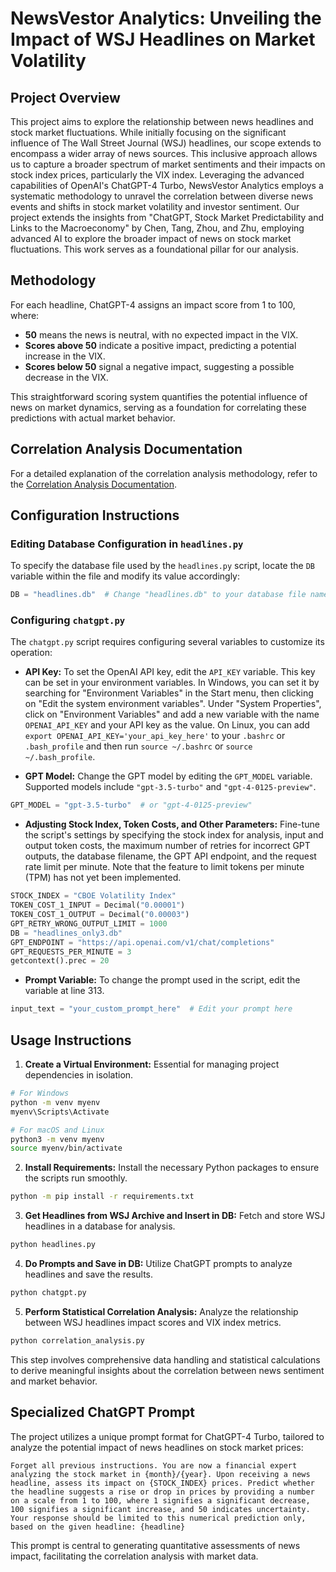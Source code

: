 # NewsVestor Analytics: Unveiling the Impact of WSJ Headlines on Market Volatility

## Project Overview

This project aims to explore the relationship between news headlines and stock market fluctuations. While initially focusing on the significant influence of The Wall Street Journal (WSJ) headlines, our scope extends to encompass a wider array of news sources. This inclusive approach allows us to capture a broader spectrum of market sentiments and their impacts on stock index prices, particularly the VIX index. Leveraging the advanced capabilities of OpenAI's ChatGPT-4 Turbo, NewsVestor Analytics employs a systematic methodology to unravel the correlation between diverse news events and shifts in stock market volatility and investor sentiment. Our project extends the insights from "ChatGPT, Stock Market Predictability and Links to the Macroeconomy" by Chen, Tang, Zhou, and Zhu, employing advanced AI to explore the broader impact of news on stock market fluctuations. This work serves as a foundational pillar for our analysis.


## Methodology

For each headline, ChatGPT-4 assigns an impact score from 1 to 100, where:
- **50** means the news is neutral, with no expected impact in the VIX.
- **Scores above 50** indicate a positive impact, predicting a potential increase in the VIX.
- **Scores below 50** signal a negative impact, suggesting a possible decrease in the VIX.

This straightforward scoring system quantifies the potential influence of news on market dynamics, serving as a foundation for correlating these predictions with actual market behavior.

## Correlation Analysis Documentation

For a detailed explanation of the correlation analysis methodology, refer to the [Correlation Analysis Documentation](documentation/correlation_analysis.md).

## Configuration Instructions

### Editing Database Configuration in `headlines.py`

To specify the database file used by the `headlines.py` script, locate the `DB` variable within the file and modify its value accordingly:

```python
DB = "headlines.db"  # Change "headlines.db" to your database file name
```

### Configuring `chatgpt.py`

The `chatgpt.py` script requires configuring several variables to customize its operation:

- **API Key:** To set the OpenAI API key, edit the `API_KEY` variable. This key can be set in your environment variables. In Windows, you can set it by searching for "Environment Variables" in the Start menu, then clicking on "Edit the system environment variables". Under "System Properties", click on "Environment Variables" and add a new variable with the name `OPENAI_API_KEY` and your API key as the value. On Linux, you can add `export OPENAI_API_KEY='your_api_key_here'` to your `.bashrc` or `.bash_profile` and then run `source ~/.bashrc` or `source ~/.bash_profile`.

- **GPT Model:** Change the GPT model by editing the `GPT_MODEL` variable. Supported models include `"gpt-3.5-turbo"` and `"gpt-4-0125-preview"`.

```python
GPT_MODEL = "gpt-3.5-turbo"  # or "gpt-4-0125-preview"
```

- **Adjusting Stock Index, Token Costs, and Other Parameters:** Fine-tune the script's settings by specifying the stock index for analysis, input and output token costs, the maximum number of retries for incorrect GPT outputs, the database filename, the GPT API endpoint, and the request rate limit per minute. Note that the feature to limit tokens per minute (TPM) has not yet been implemented.

```python
STOCK_INDEX = "CBOE Volatility Index"
TOKEN_COST_1_INPUT = Decimal("0.00001")
TOKEN_COST_1_OUTPUT = Decimal("0.00003")
GPT_RETRY_WRONG_OUTPUT_LIMIT = 1000
DB = "headlines_only3.db"
GPT_ENDPOINT = "https://api.openai.com/v1/chat/completions"
GPT_REQUESTS_PER_MINUTE = 3
getcontext().prec = 20
```

- **Prompt Variable:** To change the prompt used in the script, edit the variable at line 313.

```python
input_text = "your_custom_prompt_here"  # Edit your prompt here
```

## Usage Instructions

1. **Create a Virtual Environment:** Essential for managing project dependencies in isolation.

```bash
# For Windows
python -m venv myenv
myenv\Scripts\Activate

# For macOS and Linux
python3 -m venv myenv
source myenv/bin/activate
```

2. **Install Requirements:** Install the necessary Python packages to ensure the scripts run smoothly.

```bash
python -m pip install -r requirements.txt
```

3. **Get Headlines from WSJ Archive and Insert in DB:** Fetch and store WSJ headlines in a database for analysis.

```bash
python headlines.py
```

4. **Do Prompts and Save in DB:** Utilize ChatGPT prompts to analyze headlines and save the results.

```bash
python chatgpt.py
```

5. **Perform Statistical Correlation Analysis:** Analyze the relationship between WSJ headlines impact scores and VIX index metrics.

```bash
python correlation_analysis.py
```

This step involves comprehensive data handling and statistical calculations to derive meaningful insights about the correlation between news sentiment and market behavior.

## Specialized ChatGPT Prompt

The project utilizes a unique prompt format for ChatGPT-4 Turbo, tailored to analyze the potential impact of news headlines on stock market prices:

```plaintext
Forget all previous instructions. You are now a financial expert analyzing the stock market in {month}/{year}. Upon receiving a news headline, assess its impact on {STOCK_INDEX} prices. Predict whether the headline suggests a rise or drop in prices by providing a number on a scale from 1 to 100, where 1 signifies a significant decrease, 100 signifies a significant increase, and 50 indicates uncertainty. Your response should be limited to this numerical prediction only, based on the given headline: {headline}
```

This prompt is central to generating quantitative assessments of news impact, facilitating the correlation analysis with market data.
